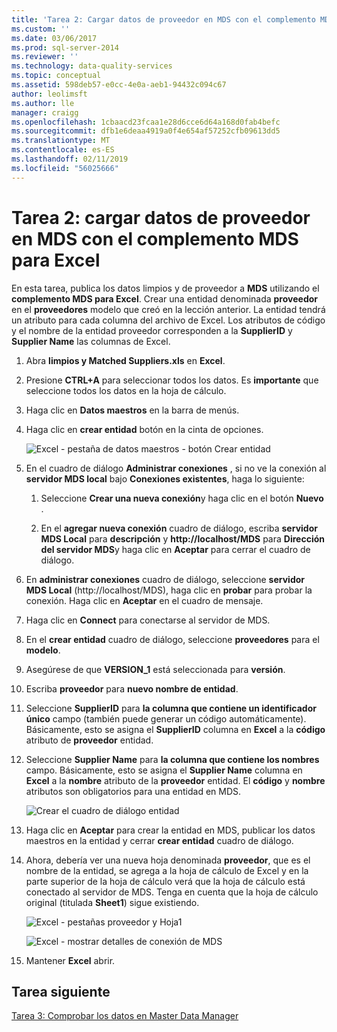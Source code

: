 ```yaml
---
title: 'Tarea 2: Cargar datos de proveedor en MDS con el complemento MDS para Excel | Microsoft Docs'
ms.custom: ''
ms.date: 03/06/2017
ms.prod: sql-server-2014
ms.reviewer: ''
ms.technology: data-quality-services
ms.topic: conceptual
ms.assetid: 598deb57-e0cc-4e0a-aeb1-94432c094c67
author: leolimsft
ms.author: lle
manager: craigg
ms.openlocfilehash: 1cbaacd23fcaa1e28d6cce6d64a168d0fab4befc
ms.sourcegitcommit: dfb1e6deaa4919a0f4e654af57252cfb09613dd5
ms.translationtype: MT
ms.contentlocale: es-ES
ms.lasthandoff: 02/11/2019
ms.locfileid: "56025666"
---
```

# <a name="task-2-uploading-supplier-data-to-mds-using-mds-add-in-for-excel"></a>Tarea 2: cargar datos de proveedor en MDS con el complemento MDS para Excel
  En esta tarea, publica los datos limpios y de proveedor a **MDS** utilizando el **complemento MDS para Excel**. Crear una entidad denominada **proveedor** en el **proveedores** modelo que creó en la lección anterior. La entidad tendrá un atributo para cada columna del archivo de Excel. Los atributos de código y el nombre de la entidad proveedor corresponden a la **SupplierID** y **Supplier Name** las columnas de Excel.  
  
1.  Abra **limpios y Matched Suppliers.xls** en **Excel**.  
  
2.  Presione **CTRL+A** para seleccionar todos los datos. Es **importante** que seleccione todos los datos en la hoja de cálculo.  
  
3.  Haga clic en **Datos maestros** en la barra de menús.  
  
4.  Haga clic en **crear entidad** botón en la cinta de opciones.  
  
     ![Excel - pestaña de datos maestros - botón Crear entidad](../../2014/tutorials/media/et-ulingsdtomdsusingmdsaddinforexcel-01.jpg "Excel - pestaña de datos maestros - botón Crear entidad")  
  
5.  En el cuadro de diálogo **Administrar conexiones** , si no ve la conexión al **servidor MDS local** bajo **Conexiones existentes**, haga lo siguiente:  
  
    1.  Seleccione **Crear una nueva conexión**y haga clic en el botón **Nuevo** .  
  
    2.  En el **agregar nueva conexión** cuadro de diálogo, escriba **servidor MDS Local** para **descripción** y **http://localhost/MDS** para  **Dirección del servidor MDS**y haga clic en **Aceptar** para cerrar el cuadro de diálogo.  
  
6.  En **administrar conexiones** cuadro de diálogo, seleccione **servidor MDS Local** (http://localhost/MDS), haga clic en **probar** para probar la conexión. Haga clic en **Aceptar** en el cuadro de mensaje.  
  
7.  Haga clic en **Connect** para conectarse al servidor de MDS.  
  
8.  En el **crear entidad** cuadro de diálogo, seleccione **proveedores** para el **modelo**.  
  
9. Asegúrese de que **VERSION_1** está seleccionada para **versión**.  
  
10. Escriba **proveedor** para **nuevo nombre de entidad**.  
  
11. Seleccione **SupplierID** para **la columna que contiene un identificador único** campo (también puede generar un código automáticamente). Básicamente, esto se asigna el **SupplierID** columna en **Excel** a la **código** atributo de **proveedor** entidad.  
  
12. Seleccione **Supplier Name** para **la columna que contiene los nombres** campo. Básicamente, esto se asigna el **Supplier Name** columna en **Excel** a la **nombre** atributo de la **proveedor** entidad. El **código** y **nombre** atributos son obligatorios para una entidad en MDS.  
  
     ![Crear el cuadro de diálogo entidad](../../2014/tutorials/media/et-ulingsdtomdsusingmdsaddinforexcel-02.jpg "crear el cuadro de diálogo entidad")  
  
13. Haga clic en **Aceptar** para crear la entidad en MDS, publicar los datos maestros en la entidad y cerrar **crear entidad** cuadro de diálogo.  
  
14. Ahora, debería ver una nueva hoja denominada **proveedor**, que es el nombre de la entidad, se agrega a la hoja de cálculo de Excel y en la parte superior de la hoja de cálculo verá que la hoja de cálculo está conectado al servidor de MDS. Tenga en cuenta que la hoja de cálculo original (titulada **Sheet1**) sigue existiendo.  
  
     ![Excel - pestañas proveedor y Hoja1](../../2014/tutorials/media/et-ulingsdtomdsusingmdsaddinforexcel-03.jpg "Excel - pestañas proveedor y Hoja1")  
  
     ![Excel - mostrar detalles de conexión de MDS](../../2014/tutorials/media/et-ulingsdtomdsusingmdsaddinforexcel-04.jpg "Excel - mostrar detalles de conexión de MDS")  
  
15. Mantener **Excel** abrir.  
  
## <a name="next-task"></a>Tarea siguiente  
 [Tarea 3: Comprobar los datos en Master Data Manager](../../2014/tutorials/task-3-verifying-the-data-in-master-data-manager.md)  
  
  
